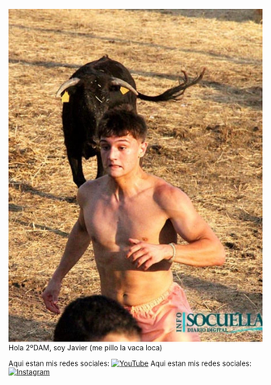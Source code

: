 ![En la fukin feria](foto2.jpeg) Hola 2ºDAM, soy Javier (me pillo la vaca loca)

Aqui estan mis redes sociales:
[![YouTube](https://img.shields.io/youtube/channel/subscribers/UCxPD7bsocoAMq8Dj18kmGyQ?style=social)](https://www.youtube.com/@IlloJuan_)
Aqui estan mis redes sociales:
[![Instagram]()](https://www.youtube.com/@IlloJuan_)


